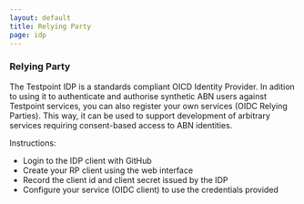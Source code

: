 ```yaml
---
layout: default
title: Relying Party
page: idp
---
```

### Relying Party

The Testpoint IDP is a standards compliant OICD Identity Provider. In adition to using it to authenticate and authorise synthetic ABN users against Testpoint services, you can also register your own services (OIDC Relying Parties). This way, it can be used to support development of arbitrary services requiring consent-based access to ABN identities.

Instructions:

*   Login to the IDP client with GitHub
*   Create your RP client using the web interface
*   Record the client id and client secret issued by the IDP
*   Configure your service (OIDC client) to use the credentials provided